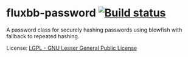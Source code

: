 # fluxbb-password [![Build status](https://secure.travis-ci.org/fluxbb/password.png?branch=master)](https://travis-ci.org/fluxbb/password)
A password class for securely hashing passwords using blowfish with fallback to repeated hashing.

License: [LGPL - GNU Lesser General Public License](http://www.gnu.org/licenses/lgpl.html)
